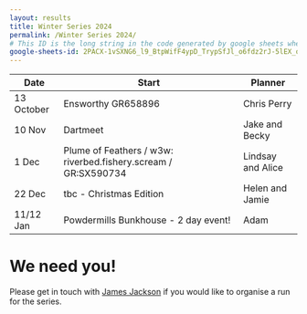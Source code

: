 ```yaml
---
layout: results
title: Winter Series 2024
permalink: /Winter Series 2024/
# This ID is the long string in the code generated by google sheets when you select File->Publish to web.
google-sheets-id: 2PACX-1vSXNG6_l9_BtpWifF4ypD_TrypSfJl_o6fdz2rJ-5lEX_onGgK5X9-Ogy2laXsUJnjB1oTzm_Z0zWts
--- 
```


| Date        | Start                      | Planner                        |
| -----       | -----                      | -------                        |
| 13 October   | Ensworthy GR658896 | Chris Perry                    |
| 10 Nov | Dartmeet | Jake and Becky |
| 1 Dec | Plume of Feathers / w3w: riverbed.fishery.scream /  GR:SX590734 | Lindsay and Alice |
| 22 Dec | tbc - Christmas Edition | Helen and Jamie |
| 11/12 Jan | Powdermills Bunkhouse - 2 day event!  | Adam |
 
# We need you!
Please get in touch with [James Jackson](mailto:jim7205319@gmail.com) if you would like to organise a run for the series.
